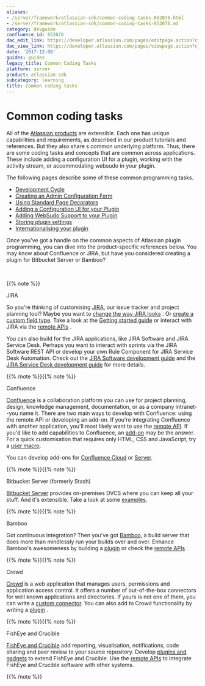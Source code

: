 ```yaml
---
aliases:
- /server/framework/atlassian-sdk/common-coding-tasks-852076.html
- /server/framework/atlassian-sdk/common-coding-tasks-852076.md
category: devguide
confluence_id: 852076
dac_edit_link: https://developer.atlassian.com/pages/editpage.action?cjm=wozere&pageId=852076
dac_view_link: https://developer.atlassian.com/pages/viewpage.action?cjm=wozere&pageId=852076
date: '2017-12-08'
guides: guides
legacy_title: Common Coding Tasks
platform: server
product: atlassian-sdk
subcategory: learning
title: Common coding tasks
---
```

# Common coding tasks

All of the <a href="http://www.atlassian.com/software/" class="external-link">Atlassian products</a> are extensible. Each one has unique capabilities and requirements, as described in our product tutorials and references. But they also share s common underlying platform. Thus, there are some coding tasks and concepts that are common across applications. These include adding a configuration UI for a plugin, working with the activity stream, or accommodating websudo in your plugin.

The following pages describe some of these common programming tasks. 

-   [Development Cycle](/server/framework/atlassian-sdk/development-cycle)
-   [Creating an Admin Configuration Form](/server/framework/atlassian-sdk/creating-an-admin-configuration-form)
-   [Using Standard Page Decorators](/server/framework/atlassian-sdk/using-standard-page-decorators)
-   [Adding a Configuration UI for your Plugin](/server/framework/atlassian-sdk/adding-a-configuration-ui-for-your-plugin)
-   [Adding WebSudo Support to your Plugin](/server/framework/atlassian-sdk/adding-websudo-support-to-your-plugin)
-   [Storing plugin settings](/server/framework/atlassian-sdk/storing-plugin-settings)
-   [Internationalising your plugin](/server/framework/atlassian-sdk/internationalising-your-plugin)

Once you've got a handle on the common aspects of Atlassian plugin programming, you can dive into the product-specific references below. You may know about Confluence or JIRA, but have you considered creating a plugin for Bitbucket Server or Bamboo?

 

{{% note %}}

JIRA

So you're thinking of customising [JIRA](https://developer.atlassian.com/display/JIRADEV), our issue tracker and project planning tool? Maybe you want to [change the way JIRA looks](https://developer.atlassian.com/display/JIRADEV/JIRA+templates+and+JSPs) . Or [create a custom field type](https://developer.atlassian.com/display/JIRADEV/Tutorial+-+Creating+a+custom+field+type). Take a look at the [Getting started guide](https://developer.atlassian.com/display/JIRADEV/Getting+started) or interact with JIRA via the [remote APIs](https://developer.atlassian.com/display/JIRADEV/JIRA+APIs) .

You can also build for the JIRA applications, like JIRA Software and JIRA Service Desk. Perhaps you want to interact with sprints via the JIRA Software REST API or develop your own Rule Component for JIRA Service Desk Automation. Check out the [JIRA Software development guide](https://developer.atlassian.com/display/JIRADEV/JIRA+Software+development+guide) and the [JIRA Service Desk development guide](https://developer.atlassian.com/display/JIRADEV/JIRA+Service+Desk+development+guide) for more details.

{{% /note %}}{{% note %}}

Confluence

[Confluence](https://developer.atlassian.com/display/CONFDEV) is a collaboration platform you can use for project planning, design, knowledge management, documentation, or as a company intranet--you name it. There are two main ways to develop with Confluence: using the remote API or developing an add-on. If you're integrating Confluence with another application, you'll most likely want to use the [remote API](https://developer.atlassian.com/display/CONFCLOUD/Confluence+REST+API). If you'd like to add capabilities to Confluence, an [add-on](https://developer.atlassian.com/display/CONFCLOUD/Confluence+Connect+patterns) may be the answer. For a quick customisation that requires only HTML, CSS and JavaScript, try a [user macro](https://developer.atlassian.com/display/CONFDEV/Confluence+User+Macro+Guide).

You can develop add-ons for [Confluence Cloud](https://developer.atlassian.com/display/CONFCLOUD) or [Server](https://developer.atlassian.com/display/CONFDEV).

{{% /note %}}{{% note %}}

Bitbucket Server (formerly Stash)

[Bitbucket Server](https://developer.atlassian.com/stash/docs/latest/) provides on-premises DVCS where you can keep all your stuff. And it's extensible. Take a look at some <a href="http://atlassian.bitbucket.org/stash/" class="external-link">examples</a>.

{{% /note %}}{{% note %}}

Bamboo

Got continuous integration? Then you've got [Bamboo](https://developer.atlassian.com/display/BAMBOODEV), a build server that does more than mindlessly run your builds over and over. Enhance Bamboo's awesomeness by building a [plugin](https://developer.atlassian.com/display/BAMBOODEV/Bamboo+Plugin+Guide) or check the [remote APIs](https://developer.atlassian.com/display/BAMBOODEV/REST+APIs) .

{{% /note %}}{{% note %}}

Crowd

[Crowd](https://developer.atlassian.com/display/CROWDDEV) is a web application that manages users, permissions and application access control. It offers a number of out-of-the-box connectors for well known applications and directories. If yours is not one of them, you can write a [custom connector](https://developer.atlassian.com/display/CROWDDEV/Remote+API+Reference). You can also add to Crowd functionality by writing a [plugin](https://developer.atlassian.com/display/CROWDDEV/Developing+Plugins+for+Crowd) .

{{% /note %}}{{% note %}}

FishEye and Crucible

[FishEye and Crucible](https://developer.atlassian.com/display/FECRUDEV) add reporting, visualisation, notifications, code sharing and peer review to your source repository. Develop [plugins and gadgets](https://developer.atlassian.com/display/FECRUDEV/FishEye+and+Crucible+Plugin+Guide) to extend FishEye and Crucible. Use the [remote APIs](https://developer.atlassian.com/display/FECRUDEV/Remote+API+Reference) to integrate FishEye and Crucible software with other systems.

{{% /note %}}















































































































































































